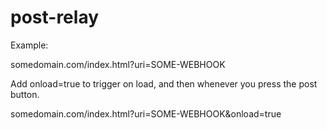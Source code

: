 # post-relay

Example:


somedomain.com/index.html?uri=SOME-WEBHOOK

Add onload=true to trigger on load, and then whenever you press the post button.

somedomain.com/index.html?uri=SOME-WEBHOOK&onload=true
